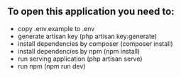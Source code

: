 ## To open this application you need to:
* copy .env.example to .env
* generate artisan key (php artisan key:generate)
* install dependencies by composer (composer install)
* install dependencies by npm (npm install)
* run serving application (php artisan serve)
* run npm (npm run dev)
